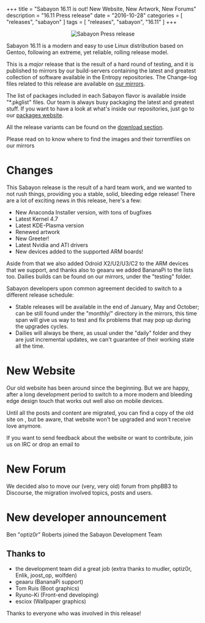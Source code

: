 +++
title = "Sabayon 16.11 is out! New Website, New Artwork, New Forums"
description = "16.11 Press release"
date = "2016-10-28"
categories = [ "releases", "sabayon" ]
tags = [
"releases",
"sabayon",
"16.11"
]
+++

<center><img src="/img/press-header-roll_0.png" class="img-responsive" alt="Sabayon Press release"></center>


Sabayon 16.11 is a modern and easy to use Linux distribution based on Gentoo, following an extreme, yet reliable, rolling release model.

This is a *major* release that is the result of a hard round of testing, and it is published to mirrors by our build-servers containing the latest and greatest collection of software available in the Entropy repositories.
The Change-log files related to this release are available on [our mirrors](http://dl.sabayon.org/iso/monthly/ChangeLogs/).

The list of packages included in each Sabayon flavor is available inside "*.pkglist" files. Our team is always busy packaging the latest and greatest stuff. If you want to have a look at what's inside our repositories, just go to
our [packages website](https://packages.sabayon.org/).

All the release variants can be found on the [download section](/download).

Please read on to know where to find the images and their torrentfiles on our mirrors

# Changes

This Sabayon release is the result of a hard team work, and we wanted to not rush things, providing you a stable, solid, bleeding edge release!
There are a lot of exciting news in this release, here's a few:

* New Anaconda Installer version, with tons of bugfixes
* Latest Kernel 4.7
* Latest KDE-Plasma version
* Renewed artwork
* New Greeter!
* Latest Nvidia and ATI drivers
* New devices added to the supported ARM boards!

Aside from that we also added Odroid X2/U2/U3/C2 to the ARM devices that we support, and thanks also to geaaru we added BananaPi to the lists too. Dailies builds can be found on our mirrors, under the "testing" folder.

Sabayon developers upon common agreement decided to switch to a different release schedule:

* Stable releases will be available in the end of January, May and October; can be still found under the "monthly/" directory in the mirrors, this time span will give us way to test and fix problems that may pop up during the
upgrades cycles.
* Dailies will always be there, as usual under the "daily" folder and they are just incremental updates, we can't guarantee of their working state all the time.

# New Website

Our old website has been around since the beginning. But we are happy, after a long development period to switch to a more modern and bleeding edge design touch that works out well also on mobile devices.

Until all the posts and content are migrated, you can find a copy of the old site on [](), but be aware, that website won't be upgraded and won't receive love anymore.

If you want to send feedback about the website or want to contribute, join us on IRC or drop an email to []()

# New Forum

We decided also to move our (very, very old) forum from phpBB3 to Discourse, the migration involved topics, posts and users.

# New developer announcement

Ben "optiz0r" Roberts joined the Sabayon Development Team

## Thanks to

* the development team did a great job (extra thanks to mudler, optiz0r, Enlik, joost_op, wolfden)
* geaaru (BananaPi support)
* Tom Ruis (Boot graphics)
* Ryuno-Ki (Front-end developing)
* esciox (Wallpaper graphics)

Thanks to everyone who was involved in this release!
